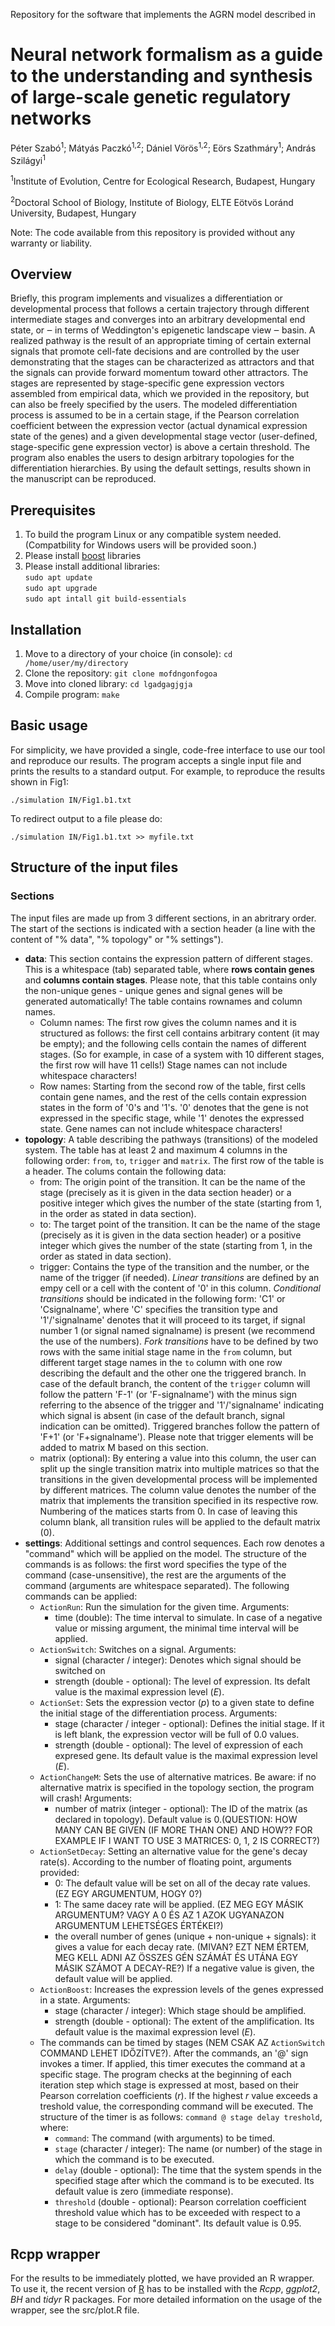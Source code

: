 Repository for the software that implements the AGRN model described in

# Neural network formalism as a guide to the understanding and synthesis of large-scale genetic regulatory networks

Péter Szabó<sup>1</sup>; Mátyás Paczkó<sup>1,2</sup>; Dániel Vörös<sup>1,2</sup>; Eörs Szathmáry<sup>1</sup>; András Szilágyi<sup>1</sup>

<sup>1</sup>Institute of Evolution, Centre for Ecological Research, Budapest, Hungary

<sup>2</sup>Doctoral School of Biology, Institute of Biology, ELTE Eötvös Loránd University, Budapest, Hungary

Note: The code available from this repository is provided without any warranty or liability.

## Overview

Briefly, this program implements and visualizes a differentiation or developmental process that follows a certain trajectory through different intermediate stages and converges into an arbitrary developmental end state, or ‒ in terms of Weddington's epigenetic landscape view ‒ basin. A realized pathway is the result of an appropriate timing of certain external signals that promote cell-fate decisions and are controlled by the user demonstrating that the stages can be characterized as attractors and that the signals can provide forward momentum toward other attractors. The stages are represented by stage-specific gene expression vectors assembled from empirical data, which we provided in the repository, but can also be freely specified by the users. The modeled differentiation process is assumed to be in a certain stage, if the Pearson correlation coefficient between the expression vector (actual dynamical expression state of the genes) and a given developmental stage vector (user-defined, stage-specific gene expression vector) is above a certain threshold. The program also enables the users to design arbitrary topologies for the differentiation hierarchies. By using the default settings, results shown in the manuscript can be reproduced.

## Prerequisites

1. To build the program Linux or any compatible system needed. (Compatbility for Windows users will be provided soon.)
2. Please install [boost](https://www.boost.org/) libraries
3. Please install additional libraries:  
`sudo apt update`  
`sudo apt upgrade`  
`sudo apt intall git build-essentials`

## Installation

1. Move to a directory of your choice (in console): `cd /home/user/my/directory`
2. Clone the repository: `git clone mofdngonfogoa`
3. Move into cloned library: `cd lgadgagjgja`
4. Compile program: `make`

## Basic usage

For simplicity, we have provided a single, code-free interface to use our tool and reproduce our results. The program accepts a single input file and prints the results to a standard output. For example, to reproduce the results shown in Fig1:

`./simulation IN/Fig1.b1.txt`

To redirect output to a file please do:

`./simulation IN/Fig1.b1.txt >> myfile.txt`

## Structure of the input files

### Sections

The input files are made up from 3 different sections, in an abritrary order. The start of the sections is indicated with a section header (a line with the content of "% data", "% topology" or "% settings").

- **data**: This section contains the expression pattern of different stages. This is a whitespace (tab) separated table, where **rows contain genes** and **columns contain stages**. Please note, that this table contains only the non-unique genes - unique genes and signal genes will be generated automatically! The table contains rownames and column names. 
    - Column names: The first row gives the column names and it is structured as follows: the first cell contains arbitrary content (it may be empty); and the following cells contain the names of different stages. (So for example, in case of a system with 10 different stages, the first row will have 11 cells!) Stage names can not include whitespace characters!
    - Row names: Starting from the second row of the table, first cells contain gene names, and the rest of the cells contain expression states in the form of '0's and '1's. '0' denotes that the gene is not expressed in the specific stage, while '1' denotes the expressed state. Gene names can not include whitespace characters!
- **topology**: A table describing the pathways (transitions) of the modeled system. The table has at least 2 and maximum 4 columns in the following order: `from`, `to`, `trigger` and `matrix`. The first row of the table is a header. The colums contain the following data:
    - from: The origin point of the transition. It can be the name of the stage (precisely as it is given in the data section header) or a positive integer which gives the number of the state (starting from 1, in the order as stated in data section).
    - to: The target point of the transition. It can be the name of the stage (precisely as it is given in the data section header) or a positive integer which gives the number of the state (starting from 1, in the order as stated in data section).
    - trigger: Contains the type of the transition and the number, or the name of the trigger (if needed). *Linear transitions* are defined by an empy cell or a cell with the content of '0' in this column. *Conditional transitions* should be indicated in the following form: 'C1' or 'Csignalname', where 'C' specifies the transition type and '1'/'signalname' denotes that it will proceed to its target, if signal number 1 (or signal named signalname) is present (we recommend the use of the numbers). *Fork transitions* have to be defined by two rows with the same initial stage name in the `from` column, but different target stage names in the `to` column with one row describing the default and the other one the triggered branch. In case of the default branch, the content of the `trigger` column will follow the pattern 'F-1' (or 'F-signalname') with the minus sign referring to the absence of the trigger and '1'/'signalname' indicating which signal is absent (in case of the default branch, signal indication can be omitted). Triggered branches follow the pattern of 'F+1' (or 'F+signalname'). Please note that trigger elements will be added to matrix M based on this section.
    - matrix (optional): By entering a value into this column, the user can split up the single transition matrix into multiple matrices so that the transitions in the given developmental process will be implemented by different matrices. The column value denotes the number of the matrix that implements the transition specified in its respective row. Numbering of the matices starts from 0. In case of leaving this column blank, all transition rules will be applied to the default matrix (0).
- **settings**: Additional settings and control sequences. Each row denotes a "command" which will be applied on the model. The structure of the commands is as follows: the first word specifies the type of the command (case-unsensitive), the rest are the arguments of the command (arguments are whitespace separated). The following commands can be applied:
    - `ActionRun`: Run the simulation for the given time. Arguments:
        - time (double): The time interval to simulate. In case of a negative value or missing argument, the minimal time interval will be applied.
    - `ActionSwitch`: Switches on a signal. Arguments:
        - signal (character / integer): Denotes which signal should be switched on
        - strength (double - optional): The level of expression. Its defalt value is the maximal expression level ($E$).
    - `ActionSet`: Sets the expression vector ($p$) to a given state to define the initial stage of the differentiation process. Arguments:
        - stage (character / integer - optional): Defines the initial stage. If it is left blank, the expression vector will be full of 0.0 values.
        - strength (double - optional): The level of expression of each expresed gene. Its default value is the maximal expression level ($E$).
    - `ActionChangeM`: Sets the use of alternative matrices. Be aware: if no alternative matrix is specified in the topology section, the program will crash! Arguments: 
        - number of matrix (integer - optional): The ID of the matrix (as declared in topology). Default value is 0.(QUESTION: HOW MANY CAN BE GIVEN (IF MORE THAN ONE) AND HOW?? FOR EXAMPLE IF I WANT TO USE 3 MATRICES: 0, 1, 2 IS CORRECT?)
    - `ActionSetDecay`: Setting an alternative value for the gene's decay rate(s). According to the number of floating point, arguments provided:
        - 0: The default value will be set on all of the decay rate values. (EZ EGY ARGUMENTUM, HOGY 0?)
        - 1: The same dacey rate will be applied. (EZ MEG EGY MÁSIK ARGUMENTUM? VAGY A 0 ÉS AZ 1 AZOK UGYANAZON ARGUMENTUM LEHETSÉGES ÉRTÉKEI?)
        - the overall number of genes (unique + non-unique + signals): it gives a value for each decay rate. (MIVAN? EZT NEM ÉRTEM, MEG KELL ADNI AZ ÖSSZES GÉN SZÁMÁT ÉS UTÁNA EGY MÁSIK SZÁMOT A DECAY-RE?) If a negative value is given, the default value will be applied.
    - `ActionBoost`: Increases the expression levels of the genes expressed in a state. Arguments:
        - stage (character / integer): Which stage should be amplified.
        - strength (double - optional): The extent of the amplification. Its default value is the maximal expression level ($E$). 
    - The commands can be timed by stages (NEM CSAK AZ `ActionSwitch` COMMAND LEHET IDŐZÍTVE?). After the commands, an '@' sign invokes a timer. If applied, this timer executes the command at a specific stage. The program checks at the beginning of each iteration step which stage is expressed at most, based on their Pearson correlation coefficients ($r$). If the highest $r$ value exceeds a treshold value, the corresponding command will be executed. The structure of the timer is as follows: `command @ stage delay treshold`, where: 
        - `command`: The command (with arguments) to be timed.
        - `stage` (character / integer): The name (or number) of the stage in which the command is to be executed.
        - `delay` (double - optional): The time that the system spends in the specified stage after which the command is to be executed. Its default value is zero (immediate response).
        - `threshold` (double - optional): Pearson correlation coefficient threshold value which has to be exceeded with respect to a stage to be considered "dominant". Its default value is 0.95.

## Rcpp wrapper

For the results to be immediately plotted, we have provided an R wrapper. To use it, the recent version of [R](https://cran.r-project.org/) has to be installed with the *Rcpp*, *ggplot2*, *BH* and *tidyr* R packages. For more detailed information on the usage of the wrapper, see the src/plot.R file.
